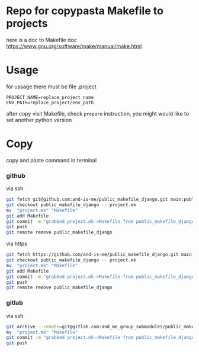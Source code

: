 # Repo for copypasta Makefile to projects

here is a doc to Makefile doc 
https://www.gnu.org/software/make/manual/make.html

# Usage

for ussage there must be file
.project 
```
PROJECT_NAME=replace_project_name
ENV_PATH=replace_project/env_path
```

after copy visit Makefile, check `prepare` instruction, you might would like to set another python version

# Copy

copy and paste command in terminal 


### github

via ssh
```bash
git fetch git@github.com:and-is-me/public_makefile_django.git main:public_makefile_django
git checkout public_makefile_django -- project.mk
mv  "project.mk" "Makefile"
git add Makefile
git commit -m "grabbed project.mk->Makefile from public_makefile_django repo"
git push
git remote remove public_makefile_django
```

via https
```bash
git fetch https://github.com/and-is-me/public_makefile_django.git main:public_makefile_django
git checkout public_makefile_django -- project.mk
mv  "project.mk" "Makefile"
git add Makefile
git commit -m "grabbed project.mk->Makefile from public_makefile_django repo"
git push
git remote remove public_makefile_django
```

### gitlab

via ssh
```bash
git archive --remote=git@gitlab.com:and_me_group_submodules/public_makefile_django.git main project.mk | tar xvf -
mv  "project.mk" "Makefile"
git commit -m "grabbed project.mk->Makefile from public_makefile_django repo"
git push
```


